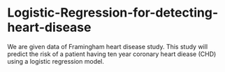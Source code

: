 # Logistic-Regression-for-detecting-heart-disease
We are given data of Framingham heart disease study. This study will predict the risk of a patient having ten year coronary heart diease (CHD) using a logistic regression model.
